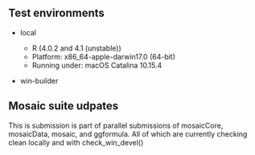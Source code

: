 ## Test environments

* local

  * R (4.0.2 and 4.1 (unstable))
  * Platform: x86_64-apple-darwin17.0 (64-bit)
  * Running under: macOS Catalina 10.15.4

* win-builder

## Mosaic suite udpates

This is submission is part of parallel submissions of mosaicCore, mosaicData, mosaic, and ggformula.
All of which are currently checking clean locally and with check_win_devel()



